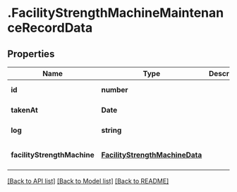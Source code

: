# .FacilityStrengthMachineMaintenanceRecordData

## Properties

Name | Type | Description | Notes
------------ | ------------- | ------------- | -------------
**id** | **number** |  | [default to undefined]
**takenAt** | **Date** |  | [default to undefined]
**log** | **string** |  | [default to undefined]
**facilityStrengthMachine** | [**FacilityStrengthMachineData**](FacilityStrengthMachineData.md) |  | [optional] [default to undefined]


[[Back to API list]](../README.md#documentation-for-api-endpoints) [[Back to Model list]](../README.md#documentation-for-models) [[Back to README]](../README.md)

